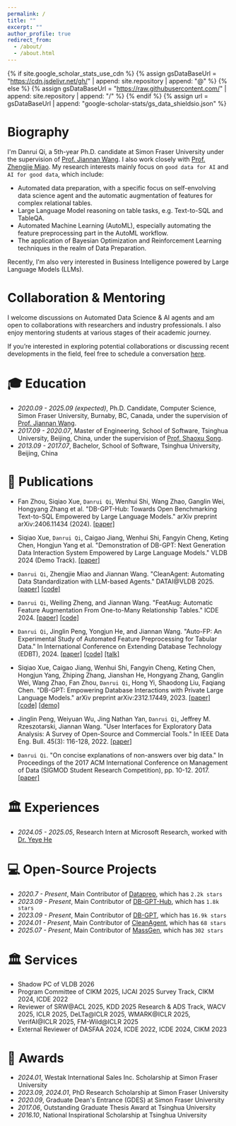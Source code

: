 ```yaml
---
permalink: /
title: ""
excerpt: ""
author_profile: true
redirect_from: 
  - /about/
  - /about.html
---
```


{% if site.google_scholar_stats_use_cdn %}
{% assign gsDataBaseUrl = "https://cdn.jsdelivr.net/gh/" | append: site.repository | append: "@" %}
{% else %}
{% assign gsDataBaseUrl = "https://raw.githubusercontent.com/" | append: site.repository | append: "/" %}
{% endif %}
{% assign url = gsDataBaseUrl | append: "google-scholar-stats/gs_data_shieldsio.json" %}

<span class='anchor' id='about-me'></span>
# Biography

I'm Danrui Qi, a 5th-year Ph.D. candidate at Simon Fraser University under the supervision of [Prof. Jiannan Wang](https://www.cs.sfu.ca/~jnwang/). I also work closely with [Prof. Zhengjie Miao](https://www.miaozhengjie.com/). My research interests mainly focus on `good data for AI` and `AI for good data`, which include:
- Automated data preparation, with a specific focus on self-envolving data science agent and the automatic augmentation of features for complex relational tables.
- Large Language Model reasoning on table tasks, e.g. Text-to-SQL and TableQA.
- Automated Machine Learning (AutoML), especially automating the feature preprocessing part in the AutoML workflow.
- The application of Bayesian Optimization and Reinforcement Learning techniques in the realm of Data Preparation.

Recently, I'm also very interested in Business Intelligence powered by Large Language Models (LLMs).

 <a href='https://scholar.google.com/citations?user=ah4B4xIAAAAJ'></a>

<span class='anchor' id='-xl'></span>

# Collaboration & Mentoring
I welcome discussions on Automated Data Science & AI agents and am open to collaborations with researchers and industry professionals. I also enjoy mentoring students at various stages of their academic journey.

If you’re interested in exploring potential collaborations or discussing recent developments in the field, feel free to schedule a conversation [here](https://calendly.com/qidanrui/30min).

# 🎓 Education
- *2020.09 - 2025.09 (expected)*, Ph.D. Candidate, Computer Science, Simon Fraser University, Burnaby, BC, Canada, under the supervision of [Prof. Jiannan Wang](https://www.cs.sfu.ca/~jnwang/).
- *2017.09 - 2020.07*, Master of Engineering, School of Software, Tsinghua University, Beijing, China, under the supervision of [Prof. Shaoxu Song](https://sxsong.github.io/).
- *2013.09 - 2017.07*, Bachelor, School of Software, Tsinghua University, Beijing, China
 
<span class='anchor' id='-lwzl'></span>

# 📝 Publications
- Fan Zhou, Siqiao Xue, `Danrui Qi`, Wenhui Shi, Wang Zhao, Ganglin Wei, Hongyang Zhang et al. "DB-GPT-Hub: Towards Open Benchmarking Text-to-SQL Empowered by Large Language Models." arXiv preprint arXiv:2406.11434 (2024). [[paper]](https://arxiv.org/pdf/2312.17449)
  
- Siqiao Xue, `Danrui Qi`, Caigao Jiang, Wenhui Shi, Fangyin Cheng, Keting Chen, Hongjun Yang et al. "Demonstration of DB-GPT: Next Generation Data Interaction System Empowered by Large Language Models." VLDB 2024 (Demo Track). [[paper]](https://arxiv.org/pdf/2404.10209)
  
- `Danrui Qi`, Zhengjie Miao and Jiannan Wang. "CleanAgent: Automating Data Standardization with LLM-based Agents." DATAI@VLDB 2025. [[paper]](https://arxiv.org/pdf/2403.08291) [[code]](https://github.com/sfu-db/CleanAgent) 
  
-	`Danrui Qi`, Weiling Zheng, and Jiannan Wang. "FeatAug: Automatic Feature Augmentation From One-to-Many Relationship Tables." ICDE 2024.
[[paper]](https://www.researchgate.net/publication/378927947_FeatAug_Automatic_Feature_Augmentation_From_One-to-Many_Relationship_Tables) [[code]](https://github.com/sfu-db/FeatAug) 

-	`Danrui Qi`, Jinglin Peng, Yongjun He, and Jiannan Wang. "Auto-FP: An Experimental Study of Automated Feature Preprocessing for Tabular Data." In International Conference on Extending Database Technology (EDBT), 2024.
[[paper]](https://arxiv.org/pdf/2310.02540.pdf) [[code]](https://github.com/qidanrui/Auto-FP) [[talk]](https://drive.google.com/file/d/12W-ABZ2umrGUabeFPjH4y1PEYSMGWOnt/view?usp=sharing)

- Siqiao Xue, Caigao Jiang, Wenhui Shi, Fangyin Cheng, Keting Chen, Hongjun Yang, Zhiping Zhang, Jianshan He, Hongyang Zhang, Ganglin Wei, Wang Zhao, Fan Zhou, `Danrui Qi`, Hong Yi, Shaodong Liu, Faqiang Chen. "DB-GPT: Empowering Database Interactions with Private Large Language Models." arXiv preprint arXiv:2312.17449, 2023. [[paper]](https://arxiv.org/pdf/2312.17449.pdf) [[code]](https://github.com/eosphoros-ai/DB-GPT) [[demo]]( https://www.youtube.com/watch?v=KYs4nTDzEhk) 

-	Jinglin Peng, Weiyuan Wu, Jing Nathan Yan, `Danrui Qi`, Jeffrey M. Rzeszotarski, Jiannan Wang. "User Interfaces for Exploratory Data Analysis: A Survey of Open-Source and Commercial Tools." In IEEE Data Eng. Bull. 45(3): 116-128, 2022.
[[paper]](http://sites.computer.org/debull/A22sept/p116.pdf) 

-	`Danrui Qi`. "On concise explanations of non-answers over big data." In Proceedings of the 2017 ACM International Conference on Management of Data (SIGMOD Student Research Competition), pp. 10-12. 2017.
[[paper]](https://dl.acm.org/doi/abs/10.1145/3055167.3055180)

<span class='anchor' id='-gzsx'></span>

# 🏛️ Experiences
- *2024.05 - 2025.05*, Research Intern at Microsoft Research, worked with [Dr. Yeye He](https://www.microsoft.com/en-us/research/people/yeyehe/)
  
# 💻 Open-Source Projects
- *2020.7 - Present*, Main Contributor of [Dataprep](https://github.com/sfu-db/dataprep), which has `2.2k stars`
- *2023.09 - Present*, Main Contributor of [DB-GPT-Hub](https://github.com/eosphoros-ai/DB-GPT-Hub), which has `1.8k stars`
- *2023.09 - Present*, Main Contributor of [DB-GPT](https://github.com/eosphoros-ai/DB-GPT), which has `16.9k stars`
- *2024.01 - Present*, Main Contributor of [CleanAgent](https://github.com/sfu-db/CleanAgent), which has `68 stars`
- *2025.07 - Present*, Main Contributor of [MassGen](https://github.com/Leezekun/MassGen), which has `302 stars`
  
<span class='anchor' id='-xshy'></span>

# 🏛️ Services
- Shadow PC of VLDB 2026
- Program Committee of CIKM 2025, IJCAI 2025 Survey Track, CIKM 2024, ICDE 2022
- Reviewer of SRW@ACL 2025, KDD 2025 Research & ADS Track, WACV 2025, ICLR 2025, DeLTa@ICLR 2025, WMARK@ICLR 2025, VerifAI@ICLR 2025, FM-Wild@ICLR 2025
- External Reviewer of DASFAA 2024, ICDE 2022, ICDE 2024, CIKM 2023

<span class='anchor' id='-ryjx'></span>

# 🏅 Awards
- *2024.01*, Westak International Sales Inc. Scholarship at Simon Fraser University
- *2023.09, 2024.01*, PhD Research Scholarship at Simon Fraser University 
- *2020.09*, Graduate Dean's Entrance (GDES) at Simon Fraser University 
- *2017.06*, Outstanding Graduate Thesis Award at Tsinghua University
- *2016.10*, National Inspirational Scholarship at Tsinghua University



